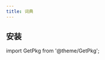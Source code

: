 ```yaml
---
title: 词典
---
```


## 安装

import GetPkg from '@theme/GetPkg';

<GetPkg name="goldendict" dnf winget />

<!-- todo -->
